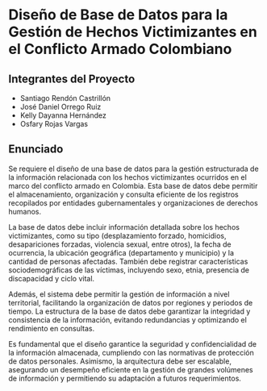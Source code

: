 # **Diseño de Base de Datos para la Gestión de Hechos Victimizantes en el Conflicto Armado Colombiano**

## **Integrantes del Proyecto**

- Santiago Rendón Castrillón
- José Daniel Orrego Ruiz
- Kelly Dayanna Hernández
- Osfary Rojas Vargas

## **Enunciado**

Se requiere el diseño de una base de datos para la gestión estructurada de la información relacionada con los hechos victimizantes ocurridos en el marco del conflicto armado en Colombia. Esta base de datos debe permitir el almacenamiento, organización y consulta eficiente de los registros recopilados por entidades gubernamentales y organizaciones de derechos humanos.

La base de datos debe incluir información detallada sobre los hechos victimizantes, como su tipo (desplazamiento forzado, homicidios, desapariciones forzadas, violencia sexual, entre otros), la fecha de ocurrencia, la ubicación geográfica (departamento y municipio) y la cantidad de personas afectadas. También debe registrar características sociodemográficas de las víctimas, incluyendo sexo, etnia, presencia de discapacidad y ciclo vital.

Además, el sistema debe permitir la gestión de información a nivel territorial, facilitando la organización de datos por regiones y periodos de tiempo. La estructura de la base de datos debe garantizar la integridad y consistencia de la información, evitando redundancias y optimizando el rendimiento en consultas.

Es fundamental que el diseño garantice la seguridad y confidencialidad de la información almacenada, cumpliendo con las normativas de protección de datos personales. Asimismo, la arquitectura debe ser escalable, asegurando un desempeño eficiente en la gestión de grandes volúmenes de información y permitiendo su adaptación a futuros requerimientos.

